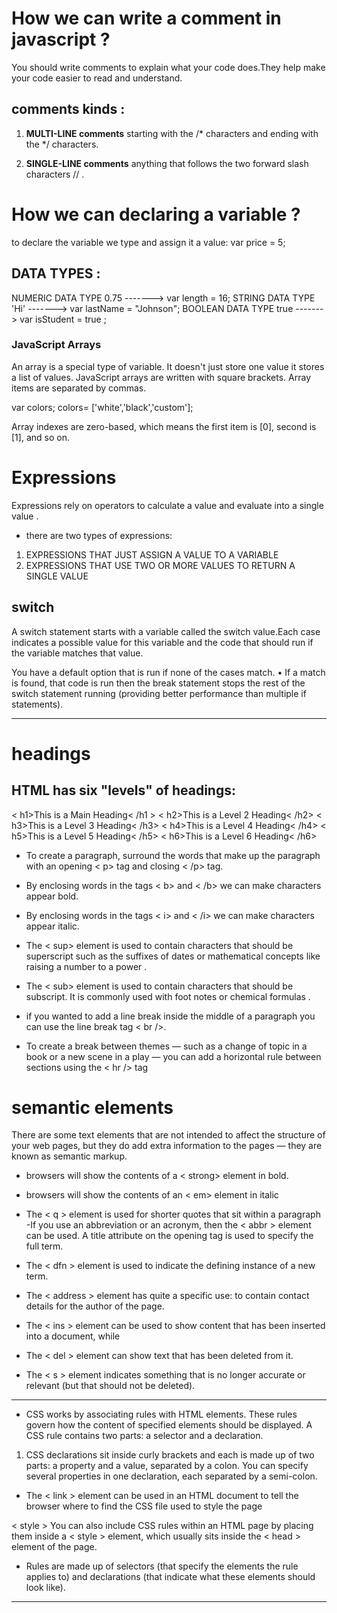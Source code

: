 # How we can write a comment in javascript ?

You should write comments to explain what your code does.They help make your code easier to read and understand.
## comments kinds :

1. **MULTI-LINE comments**
starting with the /* characters and ending with the */ characters.

2. **SINGLE-LINE comments**
anything that follows the two forward slash characters // .

  

# How we can declaring a variable ?

to declare the variable we type and assign it a value:
var price = 5;


## **DATA TYPES** :

NUMERIC DATA TYPE 0.75 ------->  var length = 16; 
STRING DATA TYPE 'Hi'  ------->  var lastName = "Johnson";
BOOLEAN DATA TYPE true  ------->  var isStudent = true ;



### JavaScript Arrays

An array is a special type of variable. It doesn't just store one value it stores a list of values. 
JavaScript arrays are written with square brackets. Array items are separated by commas.

var colors; 
colors= ['white','black','custom'];

Array indexes are zero-based, which means the first item is [0], second is [1], and so on.


# Expressions 

Expressions rely on operators to calculate a value and evaluate into a single value  .
* there are two types of expressions:

1. EXPRESSIONS THAT JUST ASSIGN A VALUE TO A VARIABLE
2. EXPRESSIONS THAT USE TWO OR MORE VALUES TO RETURN A SINGLE VALUE 

## switch

A switch statement starts with a variable called the switch value.Each case indicates a possible value for this variable and the code that should run if the variable matches that value. 

You have a default option that is run if none of the cases match.
• If a match is found, that code is run then the break statement stops the rest of the switch statement running (providing better performance than multiple if statements).

********************************************************************************

# headings

## HTML has six "levels" of headings:

< h1>This is a Main Heading< /h1 >
< h2>This is a Level 2 Heading< /h2>
< h3>This is a Level 3 Heading< /h3>
< h4>This is a Level 4 Heading< /h4>
< h5>This is a Level 5 Heading< /h5>
< h6>This is a Level 6 Heading< /h6>



- To create a paragraph, surround the words that make up the paragraph with an opening < p> tag and closing < /p> tag.
  
- By enclosing words in the tags < b> and < /b> we can make characters appear bold.

- By enclosing words in the tags < i> and < /i> we can make characters appear italic.


- The < sup> element is used to contain characters that should be superscript such as the suffixes of dates or mathematical concepts like raising a number to a power .

- The < sub> element is used to contain characters that should be subscript. It is commonly used with foot notes or chemical formulas .

- if you wanted to add a line break inside the middle of a paragraph you can use the line break tag < br />.

- To create a break between themes — such as a change of topic in a book or a new scene in a play — you can add a horizontal rule between sections using the < hr /> tag

# semantic elements 

There are some text elements that are not intended to affect the structure of your web pages, but they do add extra information to the pages — they are known as semantic markup.


- browsers will show the contents of a < strong> element in bold.
- browsers will show the contents of an < em> element in italic

- The < q > element is used for shorter quotes that sit within a paragraph
-If you use an abbreviation or an acronym, then the < abbr > element can be used. A title attribute on the opening tag is used to specify the full term. 
- The < dfn > element is used to indicate the defining instance of a new term.
- The < address > element has quite a specific use: to contain contact details for the author of the page.
- The < ins > element can be used to show content that has been inserted into a document, while
- The < del >  element can show text that has been deleted from it.
- The < s > element indicates something that is no longer accurate or relevant (but that should not be deleted).

***************************************************************************************************************

* CSS works by associating rules with HTML elements. These rules govern how the content of specified elements should be displayed. A CSS rule contains two parts: a selector and a declaration.

1. CSS declarations sit inside curly brackets and each is made up of two parts: a property and a value, separated by a colon. You can specify several properties in one declaration, each separated by a semi-colon.

- The < link > element can be used in an HTML document to tell the browser where to find the CSS file used to style the page 

< style > You can also include CSS rules within an HTML page by placing them inside a < style > element, which usually sits inside the < head > element of the page. 

* Rules are made up of selectors (that specify the elements the rule applies to) and declarations (that indicate what these elements should look like).

**********************************************************************************************

